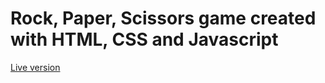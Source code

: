 # Rock, Paper, Scissors game created with HTML, CSS and Javascript	

<a href="https://cymmgithub.github.io/rock-paper-scissors/">Live version</a>


